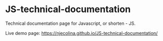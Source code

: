 # JS-technical-documentation
Technical documentation page for Javascript, or shorten - JS.

Live demo page: https://njecolina.github.io/JS-technical-documentation/
